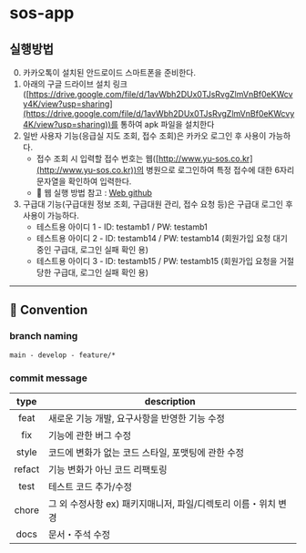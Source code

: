 # sos-app

## 실행방법

0. 카카오톡이 설치된 안드로이드 스마트폰을 준비한다.
1. 아래의 구글 드라이브 설치 링크([https://drive.google.com/file/d/1avWbh2DUx0TJsRvgZlmVnBf0eKWcvy4K/view?usp=sharing](https://drive.google.com/file/d/1avWbh2DUx0TJsRvgZlmVnBf0eKWcvy4K/view?usp=sharing))를 통하여 apk 파일을 설치한다
2. 일반 사용자 기능(응급실 지도 조회, 접수 조회)은 카카오 로그인 후 사용이 가능하다.
   - 접수 조회 시 입력할 접수 번호는 웹([http://www.yu-sos.co.kr](http://www.yu-sos.co.kr))의 병원으로 로그인하여 특정 접수에 대한 6자리 문자열을 확인하여 입력한다.
   - 📌 웹 실행 방법 참고 : [Web github](https://github.com/YU-SOS/sos-web)
4. 구급대 기능(구급대원 정보 조회, 구급대원 관리, 접수 요청 등)은 구급대 로그인 후 사용이 가능하다.
   - 테스트용 아이디 1 - ID: testamb1 / PW: testamb1
   - 테스트용 아이디 2 - ID: testamb14 / PW: testamb14 (회원가입 요청 대기 중인 구급대, 로그인 실패 확인 용)
   - 테스트용 아이디 3 - ID: testamb15 / PW: testamb15 (회원가입 요청을 거절당한 구급대, 로그인 실패 확인 용)
---

## 📌 Convention

### branch naming
```
main - develop - feature/*
```

### commit message 
|type|description|
|:-:|---|
|feat|새로운 기능 개발, 요구사항을 반영한 기능 수정|
|fix|기능에 관한 버그 수정|
|style|코드에 변화가 없는 코드 스타일, 포맷팅에 관한 수정|
|refact|기능 변화가 아닌 코드 리팩토링|
|test|테스트 코드 추가/수정|
|chore|그 외 수정사항 ex) 패키지매니저, 파일/디렉토리 이름・위치 변경|
|docs|문서・주석 수정|
